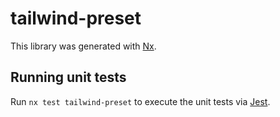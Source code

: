 # tailwind-preset

This library was generated with [Nx](https://nx.dev).

## Running unit tests

Run `nx test tailwind-preset` to execute the unit tests via [Jest](https://jestjs.io).

